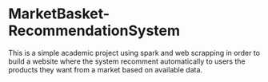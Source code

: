 # MarketBasket-RecommendationSystem

This is a simple academic project using spark and web scrapping in order to build a website where the system recomment automatically to users the products they want from a market based on available data.
